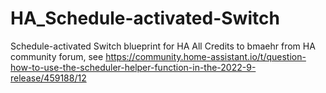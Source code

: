 # HA_Schedule-activated-Switch
Schedule-activated Switch blueprint for HA
All Credits to bmaehr from HA community forum, see https://community.home-assistant.io/t/question-how-to-use-the-scheduler-helper-function-in-the-2022-9-release/459188/12
